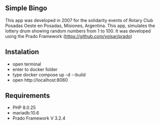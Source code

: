 ## Simple Bingo
This app was developed in 2007 for the solidarity events of Rotary Club Posadas Oeste en Posadas, Misiones, Argentina.
 This app, simulates the lottery drum showing random numbers from 1 to 100. 
 It was developed using the Prado Framework (https://github.com/yoisar/prado)
 
## Instalation
- open terminal
- enter to docker folder
- type docker compose up -d --build
- open http://localhost:8060

## Requirements
- PHP 8.0.25
- mariadb:10.6
- Prado Framework V 3.2.4
